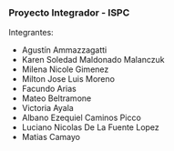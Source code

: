 ### Proyecto Integrador - ISPC

Integrantes:

- Agustín Ammazzagatti
- Karen Soledad Maldonado Malanczuk
- Milena Nicole Gimenez
- Milton Jose Luis Moreno
- Facundo Arias
- Mateo Beltramone
- Victoria Ayala
- Albano Ezequiel Caminos Picco
- Luciano Nicolas De La Fuente Lopez
- Matias Camayo
